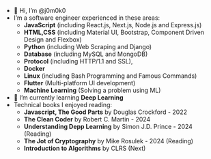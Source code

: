 [comment]:![images](https://user-images.githubusercontent.com/93967783/147612772-c380d1c6-698e-4d4c-8fbb-fd5ee6a9e89a.jpeg);


- 👋 Hi, I’m @j0m0k0
- I’m a software engineer experienced in these areas:
  - **JavaScript** (including React.js, Next.js, Node.js and Express.js)
  - **HTML,CSS** (including Material UI, Bootstrap, Component Driven Design and Flexbox)
  - **Python** (including Web Scraping and Django)
  - **Database** (including MySQL and MongoDB)
  - **Protocol** (including HTTP/1.1 and SSL), 
  - **Docker**
  - **Linux** (including Bash Programming and Famous Commands)
  - **Flutter** (Multi-platform UI development)
  - **Machine Learning** (Solving a problem using ML)
- 🌱 I’m currently learning **Deep Learning**
- Technical books I enjoyed reading:
  - **Javascript, The Good Parts** by Douglas Crockford - 2022
  - **The Clean Coder** by Robert C. Martin - 2024
  - **Understanding Depp Learning** by Simon J.D. Prince - 2024 (Reading)
  - **The Jot of Cryptography** by Mike Rosulek - 2024 (Reading)
  - **Introduction to Algorithms** by CLRS (Next)


